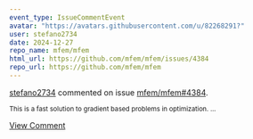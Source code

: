 ```yaml
---
event_type: IssueCommentEvent
avatar: "https://avatars.githubusercontent.com/u/82268291?"
user: stefano2734
date: 2024-12-27
repo_name: mfem/mfem
html_url: https://github.com/mfem/mfem/issues/4384
repo_url: https://github.com/mfem/mfem
---
```


<a href='https://github.com/stefano2734' target='_blank'>stefano2734</a> commented on issue <a href='https://github.com/mfem/mfem/issues/4384' target='_blank'>mfem/mfem#4384</a>.

<small>This is a fast solution to gradient based problems in optimization....</small>

<a href='https://github.com/mfem/mfem/issues/4384' target='_blank'>View Comment</a>